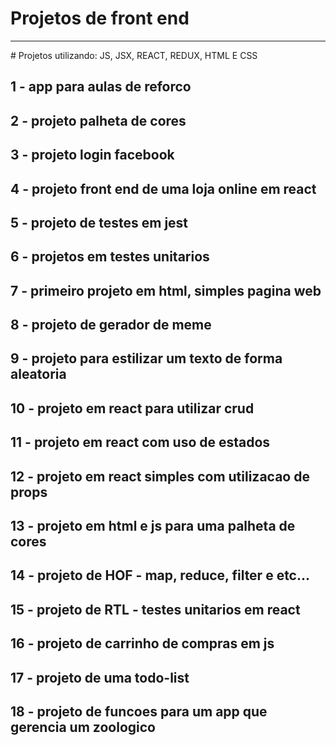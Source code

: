 # Projetos de front end
<hr>
# Projetos utilizando: JS, JSX, REACT, REDUX, HTML E CSS

## 1 - app para aulas de reforco
## 2 - projeto palheta de cores
## 3 - projeto login facebook
## 4 - projeto front end de uma loja online em react
## 5 - projeto de testes em jest
## 6 - projetos em testes unitarios
## 7 - primeiro projeto em html, simples pagina web
## 8 - projeto de gerador de meme
## 9 - projeto para estilizar um texto de forma aleatoria
## 10 - projeto em react para utilizar crud
## 11 - projeto em react com uso de estados
## 12 - projeto em react simples com utilizacao de props
## 13 - projeto em html e js para uma palheta de cores
## 14 - projeto de HOF - map, reduce, filter e etc...
## 15 - projeto de RTL - testes unitarios em react
## 16 - projeto de carrinho de compras em js
## 17 - projeto de uma todo-list
## 18 - projeto de funcoes para um app que gerencia um zoologico
